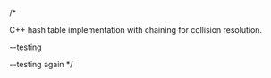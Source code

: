 /*

C++ hash table implementation with chaining
for collision resolution.

--testing  

--testing again
 */
